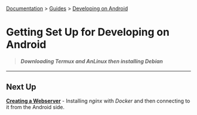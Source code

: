 [Documentation](#) > [Guides](#) > [Developing on Android](#)

# Getting Set Up for Developing on Android

> #### *Downloading Termux and AnLinux then installing Debian*

---

## Next Up

[__Creating a Webserver__](#) - Installing *nginx* with *Docker* and then connecting to it from the Android side.

